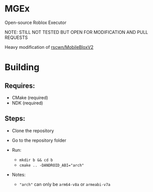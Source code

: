 # MGEx
Open-source Roblox Executor

NOTE: STILL NOT TESTED BUT OPEN FOR MODIFICATION AND PULL REQUESTS

Heavy modification of [rscwn/MobileBloxV2](https://github.com/ironleon888/MobileBloxV2)

# Building
## Requires:
- CMake (required)
- NDK (required)

## Steps:
- Clone the repository
- Go to the repository folder
- Run:
  - `mkdir b && cd b`
  - `cmake .. -DANDROID_ABI="arch"`

- Notes:
  - `"arch"` can only be `arm64-v8a` or `armeabi-v7a`

